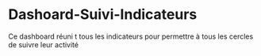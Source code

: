 # Dashoard-Suivi-Indicateurs
Ce dashboard réuni t tous les indicateurs pour permettre à tous les cercles de suivre leur activité
